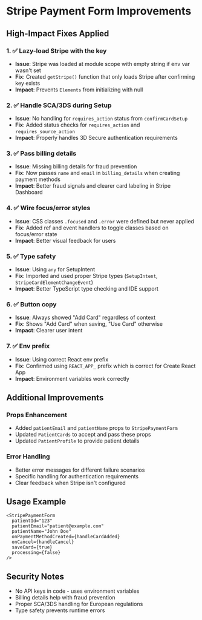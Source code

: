 # Stripe Payment Form Improvements

## High-Impact Fixes Applied

### 1. ✅ Lazy-load Stripe with the key
- **Issue**: Stripe was loaded at module scope with empty string if env var wasn't set
- **Fix**: Created `getStripe()` function that only loads Stripe after confirming key exists
- **Impact**: Prevents `Elements` from initializing with null

### 2. ✅ Handle SCA/3DS during Setup
- **Issue**: No handling for `requires_action` status from `confirmCardSetup`
- **Fix**: Added status checks for `requires_action` and `requires_source_action`
- **Impact**: Properly handles 3D Secure authentication requirements

### 3. ✅ Pass billing details
- **Issue**: Missing billing details for fraud prevention
- **Fix**: Now passes `name` and `email` in `billing_details` when creating payment methods
- **Impact**: Better fraud signals and clearer card labeling in Stripe Dashboard

### 4. ✅ Wire focus/error styles
- **Issue**: CSS classes `.focused` and `.error` were defined but never applied
- **Fix**: Added ref and event handlers to toggle classes based on focus/error state
- **Impact**: Better visual feedback for users

### 5. ✅ Type safety
- **Issue**: Using `any` for SetupIntent
- **Fix**: Imported and used proper Stripe types (`SetupIntent`, `StripeCardElementChangeEvent`)
- **Impact**: Better TypeScript type checking and IDE support

### 6. ✅ Button copy
- **Issue**: Always showed "Add Card" regardless of context
- **Fix**: Shows "Add Card" when saving, "Use Card" otherwise
- **Impact**: Clearer user intent

### 7. ✅ Env prefix
- **Issue**: Using correct React env prefix
- **Fix**: Confirmed using `REACT_APP_` prefix which is correct for Create React App
- **Impact**: Environment variables work correctly

## Additional Improvements

### Props Enhancement
- Added `patientEmail` and `patientName` props to `StripePaymentForm`
- Updated `PatientCards` to accept and pass these props
- Updated `PatientProfile` to provide patient details

### Error Handling
- Better error messages for different failure scenarios
- Specific handling for authentication requirements
- Clear feedback when Stripe isn't configured

## Usage Example

```tsx
<StripePaymentForm
  patientId="123"
  patientEmail="patient@example.com"
  patientName="John Doe"
  onPaymentMethodCreated={handleCardAdded}
  onCancel={handleCancel}
  saveCard={true}
  processing={false}
/>
```

## Security Notes

- No API keys in code - uses environment variables
- Billing details help with fraud prevention
- Proper SCA/3DS handling for European regulations
- Type safety prevents runtime errors
